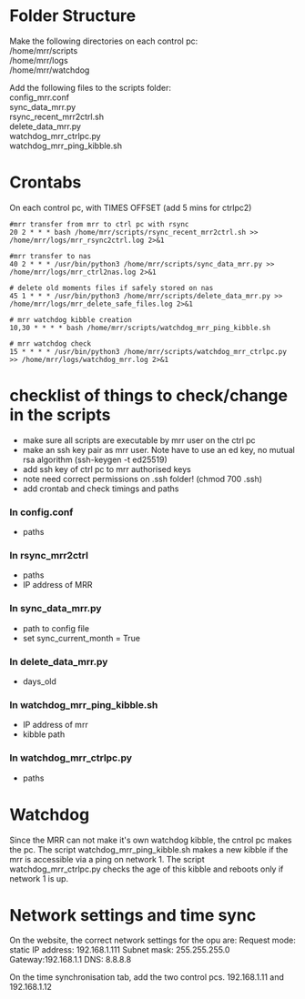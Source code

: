 # Folder Structure

Make the following directories on each control pc: \
/home/mrr/scripts \
/home/mrr/logs \
/home/mrr/watchdog

Add the following files to the scripts folder: \
config_mrr.conf \
sync_data_mrr.py \
rsync_recent_mrr2ctrl.sh\
delete_data_mrr.py \
watchdog_mrr_ctrlpc.py\
watchdog_mrr_ping_kibble.sh

# Crontabs

On each control pc, with TIMES OFFSET (add 5 mins for ctrlpc2)
```
#mrr transfer from mrr to ctrl pc with rsync
20 2 * * * bash /home/mrr/scripts/rsync_recent_mrr2ctrl.sh >> /home/mrr/logs/mrr_rsync2ctrl.log 2>&1

#mrr transfer to nas
40 2 * * * /usr/bin/python3 /home/mrr/scripts/sync_data_mrr.py >> /home/mrr/logs/mrr_ctrl2nas.log 2>&1

# delete old moments files if safely stored on nas
45 1 * * * /usr/bin/python3 /home/mrr/scripts/delete_data_mrr.py >> /home/mrr/logs/mrr_delete_safe_files.log 2>&1

# mrr watchdog kibble creation
10,30 * * * * bash /home/mrr/scripts/watchdog_mrr_ping_kibble.sh

# mrr watchdog check
15 * * * * /usr/bin/python3 /home/mrr/scripts/watchdog_mrr_ctrlpc.py >> /home/mrr/logs/watchdog_mrr.log 2>&1
```

# checklist of things to check/change in the scripts
- make sure all scripts are executable by mrr user on the ctrl pc
- make an ssh key pair as mrr user. Note have to use an ed key, no mutual rsa algorithm (ssh-keygen -t ed25519)
- add ssh key of ctrl pc to mrr authorised keys
- note need correct permissions on .ssh folder! (chmod 700 .ssh)
- add crontab and check timings and paths

### In config.conf
- paths

### In rsync_mrr2ctrl
- paths
- IP address of MRR

### In sync_data_mrr.py
- path to config file
- set sync_current_month = True

### In delete_data_mrr.py
- days_old

### In watchdog_mrr_ping_kibble.sh
- IP address of mrr
- kibble path

### In watchdog_mrr_ctrlpc.py
- paths

# Watchdog
Since the MRR can not make it's own watchdog kibble, the cntrol pc makes the pc. The script watchdog_mrr_ping_kibble.sh makes a new kibble if the mrr is accessible via a ping on network 1. The script watchdog_mrr_ctrlpc.py checks the age of this kibble and reboots only if network 1 is up.

# Network settings and time sync
On the website, the correct network settings for the opu are:
Request mode: static
IP address: 192.168.1.111
Subnet mask: 255.255.255.0
Gateway:192.168.1.1
DNS: 8.8.8.8

On the time synchronisation tab, add the two control pcs. 192.168.1.11 and 192.168.1.12



